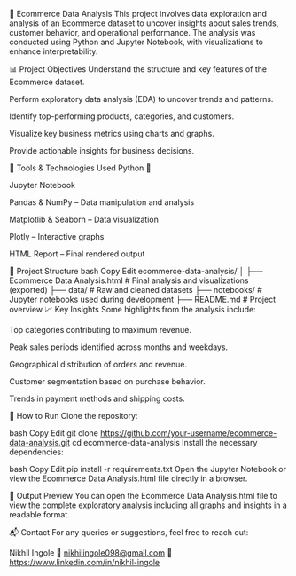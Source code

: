 🛒 Ecommerce Data Analysis
This project involves data exploration and analysis of an Ecommerce dataset to uncover insights about sales trends, customer behavior, and operational performance. The analysis was conducted using Python and Jupyter Notebook, with visualizations to enhance interpretability.

📊 Project Objectives
Understand the structure and key features of the Ecommerce dataset.

Perform exploratory data analysis (EDA) to uncover trends and patterns.

Identify top-performing products, categories, and customers.

Visualize key business metrics using charts and graphs.

Provide actionable insights for business decisions.

🧰 Tools & Technologies Used
Python 🐍

Jupyter Notebook

Pandas & NumPy – Data manipulation and analysis

Matplotlib & Seaborn – Data visualization

Plotly – Interactive graphs

HTML Report – Final rendered output

📁 Project Structure
bash
Copy
Edit
ecommerce-data-analysis/
│
├── Ecommerce Data Analysis.html   # Final analysis and visualizations (exported)
├── data/                          # Raw and cleaned datasets
├── notebooks/                     # Jupyter notebooks used during development
├── README.md                      # Project overview
📈 Key Insights
Some highlights from the analysis include:

Top categories contributing to maximum revenue.

Peak sales periods identified across months and weekdays.

Geographical distribution of orders and revenue.

Customer segmentation based on purchase behavior.

Trends in payment methods and shipping costs.

📌 How to Run
Clone the repository:

bash
Copy
Edit
git clone https://github.com/your-username/ecommerce-data-analysis.git
cd ecommerce-data-analysis
Install the necessary dependencies:

bash
Copy
Edit
pip install -r requirements.txt
Open the Jupyter Notebook or view the Ecommerce Data Analysis.html file directly in a browser.

📎 Output Preview
You can open the Ecommerce Data Analysis.html file to view the complete exploratory analysis including all graphs and insights in a readable format.

📬 Contact
For any queries or suggestions, feel free to reach out:

Nikhil Ingole
📧 nikhilingole098@gmail.com
🔗 https://www.linkedin.com/in/nikhil-ingole
